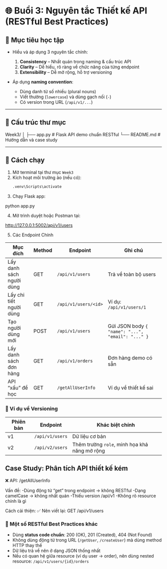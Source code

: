 # 🌐 Buổi 3: Nguyên tắc Thiết kế API (RESTful Best Practices)

## 🎯 Mục tiêu học tập
- Hiểu và áp dụng 3 nguyên tắc chính:
  1. **Consistency** – Nhất quán trong naming & cấu trúc API  
  2. **Clarity** – Dễ hiểu, rõ ràng về chức năng của từng endpoint  
  3. **Extensibility** – Dễ mở rộng, hỗ trợ versioning  

- Áp dụng **naming convention**:  
  - Dùng danh từ số nhiều (plural nouns)  
  - Viết thường (`lowercase`) và dùng gạch nối (`-`)  
  - Có version trong URL (`/api/v1/...`)

---

## 🧩 Cấu trúc thư mục
Week3/
│
├── app.py # Flask API demo chuẩn RESTful
└── README.md # Hướng dẫn và case study

---

## 🚀 Cách chạy
1. Mở terminal tại thư mục `Week3`
2. Kích hoạt môi trường ảo (nếu có):  
   ```bash
   .venv\Scripts\activate
3. Chạy Flask app:

python app.py


4. Mở trình duyệt hoặc Postman tại:

http://127.0.0.1:5002/api/v1/users

5. Các Endpoint Chính

| Mục đích                 | Method | Endpoint             | Ghi chú                                           |
| ------------------------ | ------ | -------------------- | ------------------------------------------------- |
| Lấy danh sách người dùng | GET    | `/api/v1/users`      | Trả về toàn bộ users                              |
| Lấy chi tiết người dùng  | GET    | `/api/v1/users/<id>` | Ví dụ: `/api/v1/users/1`                          |
| Tạo người dùng mới       | POST   | `/api/v1/users`      | Gửi JSON body `{ "name": "...", "email": "..." }` |
| Lấy danh sách đơn hàng   | GET    | `/api/v1/orders`     | Đơn hàng demo có sẵn                              |
| API “xấu” để học         | GET    | `/getAllUserInfo`    | Ví dụ về thiết kế sai                             |

### 🔢 Ví dụ về Versioning

| Phiên bản | Endpoint             | Khác biệt chính |
|------------|----------------------|----------------|
| v1         | `/api/v1/users`      | Dữ liệu cơ bản |
| v2         | `/api/v2/users`      | Thêm trường `role`, minh họa khả năng mở rộng |

## Case Study: Phân tích API thiết kế kém
❌ API: /getAllUserInfo

Vấn đề:
-Dùng động từ “get” trong endpoint → không RESTful
-Dạng camelCase → không nhất quán
-Thiếu version /api/v1
-Không rõ resource chính là gì

Cách cải thiện:
✅ Nên viết lại: 
GET /api/v1/users

### 💎 Một số RESTful Best Practices khác
- Dùng **status code chuẩn**: 200 (OK), 201 (Created), 404 (Not Found)
- Không dùng động từ trong URL (`/getUser`, `/createUser`) mà dùng method HTTP thay thế
- Dữ liệu trả về nên ở dạng JSON thống nhất
- Nếu có quan hệ giữa resource (ví dụ user → order), nên dùng nested resource: `/api/v1/users/{id}/orders`

